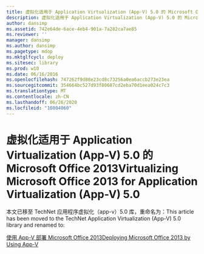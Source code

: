 ```yaml
---
title: 虚拟化适用于 Application Virtualization (App-V) 5.0 的 Microsoft Office 2013
description: 虚拟化适用于 Application Virtualization (App-V) 5.0 的 Microsoft Office 2013
author: dansimp
ms.assetid: 742e64de-6ace-4eb4-901a-7a282ca7ae85
ms.reviewer: ''
manager: dansimp
ms.author: dansimp
ms.pagetype: mdop
ms.mktglfcycl: deploy
ms.sitesec: library
ms.prod: w10
ms.date: 06/16/2016
ms.openlocfilehash: 747262f9d88e23cd8c73256a0ea6accb273e23ea
ms.sourcegitcommit: 354664bc527d93f80687cd2eba70d1eea024c7c3
ms.translationtype: MT
ms.contentlocale: zh-CN
ms.lasthandoff: 06/26/2020
ms.locfileid: "10804060"
---
```

# <span data-ttu-id="9218a-103">虚拟化适用于 Application Virtualization (App-V) 5.0 的 Microsoft Office 2013</span><span class="sxs-lookup"><span data-stu-id="9218a-103">Virtualizing Microsoft Office 2013 for Application Virtualization (App-V) 5.0</span></span>


<span data-ttu-id="9218a-104">本文已移至 TechNet 应用程序虚拟化（app-v）5.0 库，重命名为：</span><span class="sxs-lookup"><span data-stu-id="9218a-104">This article has been moved to the TechNet Application Virtualization (App-V) 5.0 library and renamed to:</span></span>

[<span data-ttu-id="9218a-105">使用 App-V 部署 Microsoft Office 2013</span><span class="sxs-lookup"><span data-stu-id="9218a-105">Deploying Microsoft Office 2013 by Using App-V</span></span>](../appv-v5/deploying-microsoft-office-2013-by-using-app-v.md)

 

 





